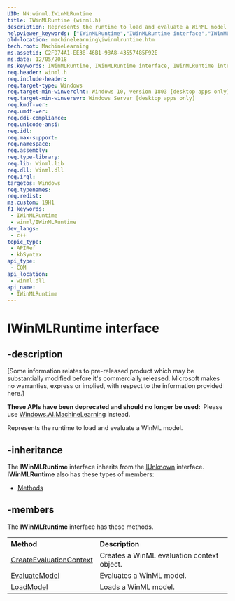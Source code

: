 ```yaml
---
UID: NN:winml.IWinMLRuntime
title: IWinMLRuntime (winml.h)
description: Represents the runtime to load and evaluate a WinML model.
helpviewer_keywords: ["IWinMLRuntime","IWinMLRuntime interface","IWinMLRuntime interface","described","MachineLearning.iwinmlruntime","winml/IWinMLRuntime"]
old-location: machinelearning\iwinmlruntime.htm
tech.root: MachineLearning
ms.assetid: C2FD74A1-EE38-46B1-98A8-43557485F92E
ms.date: 12/05/2018
ms.keywords: IWinMLRuntime, IWinMLRuntime interface, IWinMLRuntime interface,described, MachineLearning.iwinmlruntime, winml/IWinMLRuntime
req.header: winml.h
req.include-header: 
req.target-type: Windows
req.target-min-winverclnt: Windows 10, version 1803 [desktop apps only]
req.target-min-winversvr: Windows Server [desktop apps only]
req.kmdf-ver: 
req.umdf-ver: 
req.ddi-compliance: 
req.unicode-ansi: 
req.idl: 
req.max-support: 
req.namespace: 
req.assembly: 
req.type-library: 
req.lib: Winml.lib
req.dll: Winml.dll
req.irql: 
targetos: Windows
req.typenames: 
req.redist: 
ms.custom: 19H1
f1_keywords:
 - IWinMLRuntime
 - winml/IWinMLRuntime
dev_langs:
 - c++
topic_type:
 - APIRef
 - kbSyntax
api_type:
 - COM
api_location:
 - winml.dll
api_name:
 - IWinMLRuntime
---
```


# IWinMLRuntime interface


## -description

<p class="CCE_Message">[Some information relates to pre-released product which may be substantially modified before it's commercially released. Microsoft makes no warranties, express or implied, with respect to the information provided here.]

<b>These APIs have been deprecated and should no longer be used:  </b>Please use <a href="https://docs.microsoft.com/uwp/api/windows.ai.machinelearning">Windows.AI.MachineLearning</a> instead.

Represents the runtime to load and evaluate a WinML model.

## -inheritance

The <b xmlns:loc="http://microsoft.com/wdcml/l10n">IWinMLRuntime</b> interface inherits from the <a href="https://docs.microsoft.com/windows/desktop/api/unknwn/nn-unknwn-iunknown">IUnknown</a> interface. <b>IWinMLRuntime</b> also has these types of members:
<ul>
<li><a href="https://docs.microsoft.com/">Methods</a></li>
</ul>

## -members

The <b>IWinMLRuntime</b> interface has these methods.
<table class="members" id="memberListMethods">
<tr>
<th align="left" width="37%">Method</th>
<th align="left" width="63%">Description</th>
</tr>
<tr data="declared;">
<td align="left" width="37%">
<a href="https://docs.microsoft.com/windows/desktop/api/winml/nf-winml-iwinmlruntime-createevaluationcontext">CreateEvaluationContext</a>
</td>
<td align="left" width="63%">
Creates a WinML evaluation context object.

</td>
</tr>
<tr data="declared;">
<td align="left" width="37%">
<a href="https://docs.microsoft.com/windows/desktop/api/winml/nf-winml-iwinmlruntime-evaluatemodel">EvaluateModel</a>
</td>
<td align="left" width="63%">
Evaluates a WinML model.

</td>
</tr>
<tr data="declared;">
<td align="left" width="37%">
<a href="https://docs.microsoft.com/windows/desktop/api/winml/nf-winml-iwinmlruntime-loadmodel">LoadModel</a>
</td>
<td align="left" width="63%">
Loads a WinML model.

</td>
</tr>
</table>

